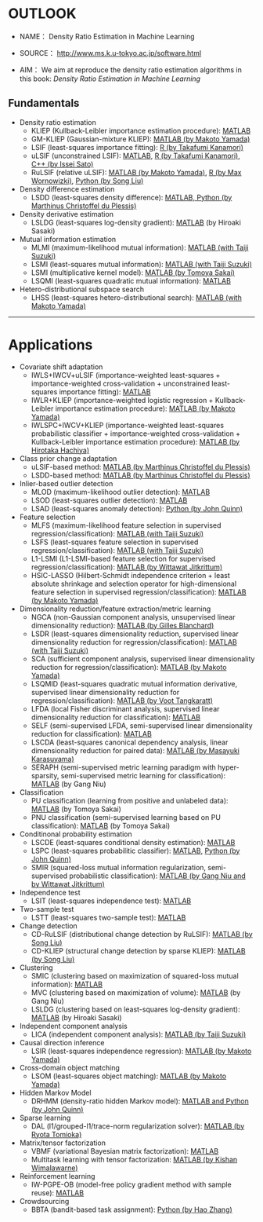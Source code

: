 

# OUTLOOK

- NAME： Density Ratio Estimation in Machine Learning

- SOURCE： http://www.ms.k.u-tokyo.ac.jp/software.html

- AIM： We aim at reproduce the density ratio estimation algorithms in this book: *Density Ratio Estimation in Machine Learning*





## Fundamentals

- Density ratio estimation
  - KLIEP (Kullback-Leibler importance estimation procedure): [MATLAB](http://www.ms.k.u-tokyo.ac.jp/software.html#KLIEP)
  - GM-KLIEP (Gaussian-mixture KLIEP): [MATLAB (by Makoto Yamada)](http://www.makotoyamada-ml.com/gmkliep.html)
  - LSIF (least-squares importance fitting): [R (by Takafumi Kanamori)](http://www.math.cm.is.nagoya-u.ac.jp/~kanamori/software/LSIF/)
  - uLSIF (unconstrained LSIF): [MATLAB](http://www.ms.k.u-tokyo.ac.jp/software.html#uLSIF), [R (by Takafumi Kanamori)](http://www.math.cm.is.nagoya-u.ac.jp/~kanamori/software/LSIF/), [C++ (by Issei Sato)](http://www.r.dl.itc.u-tokyo.ac.jp/~sato/uLSIF/)
  - RuLSIF (relative uLSIF): [MATLAB (by Makoto Yamada)](http://www.makotoyamada-ml.com/RuLSIF.html), [R (by Max Wornowizki)](https://www.statistik.tu-dortmund.de/~wornowiz/RuLSIF.txt), [Python (by Song Liu)](http://www.ism.ac.jp/~liu/RuLSIF.html)
- Density difference estimation
  - LSDD (least-squares density difference): [MATLAB, Python (by Marthinus Christoffel du Plessis)](http://www.ms.k.u-tokyo.ac.jp/software.html#LSDD)
- Density derivative estimation
  - LSLDG (least-squares log-density gradient): [MATLAB](http://www.ms.k.u-tokyo.ac.jp/software.html#LSLDG) (by Hiroaki Sasaki)
- Mutual information estimation
  - MLMI (maximum-likelihood mutual information): [MATLAB (with Taiji Suzuki)](http://www.ms.k.u-tokyo.ac.jp/software.html#MLMI)
  - LSMI (least-squares mutual information): [MATLAB (with Taiji Suzuki)](http://www.ms.k.u-tokyo.ac.jp/software.html#LSMI)
  - LSMI (multiplicative kernel model): [MATLAB (by Tomoya Sakai)](http://www.ms.k.u-tokyo.ac.jp/software.html#LSMI)
  - LSQMI (least-squares quadratic mutual information): [MATLAB](http://www.ms.k.u-tokyo.ac.jp/software.html#LSQMI)
- Hetero-distributional subspace search
  - LHSS (least-squares hetero-distributional search): [MATLAB (with Makoto Yamada)](http://www.ms.k.u-tokyo.ac.jp/software.html#LHSS)

--------------------------------------------------------------------------------------------------------------------------------------------------------------------------------

# Applications

- Covariate shift adaptation
  - IWLS+IWCV+uLSIF (importance-weighted least-squares + importance-weighted cross-validation + unconstrained least-squares importance fitting): [MATLAB](http://www.ms.k.u-tokyo.ac.jp/software.html#IWLS)
  - IWLR+KLIEP (importance-weighted logistic regression + Kullback-Leibler importance estimation procedure): [MATLAB (by Makoto Yamada)](http://www.makotoyamada-ml.com/iwklr.html)
  - IWLSPC+IWCV+KLIEP (importance-weighted least-squares probabilistic classifier + importance-weighted cross-validation + Kullback-Leibler importance estimation procedure): [MATLAB (by Hirotaka Hachiya)](http://www.ms.k.u-tokyo.ac.jp/software.html#IWLSPC)
- Class prior change adaptation
  - uLSIF-based method: [MATLAB (by Marthinus Christoffel du Plessis)](http://sugiyama-www.cs.titech.ac.jp/~christo/pages/software-page.html)
  - LSDD-based method: [MATLAB (by Marthinus Christoffel du Plessis)](http://sugiyama-www.cs.titech.ac.jp/~christo/pages/software-page.html)
- Inlier-based outlier detection
  - MLOD (maximum-likelihood outlier detection): [MATLAB](http://www.ms.k.u-tokyo.ac.jp/software.html#MLOD)
  - LSOD (least-squares outlier detection): [MATLAB](http://www.ms.k.u-tokyo.ac.jp/software.html#LSOD)
  - LSAD (least-squares anomaly detection): [Python (by John Quinn)](http://cit.mak.ac.ug/staff/jquinn/software/lsanomaly.html)
- Feature selection
  - MLFS (maximum-likelihood feature selection in supervised regression/classification): [MATLAB (with Taiji Suzuki)](http://www.ms.k.u-tokyo.ac.jp/software.html#MLFS)
  - LSFS (least-squares feature selection in supervised regression/classification): [MATLAB (with Taiji Suzuki)](http://www.ms.k.u-tokyo.ac.jp/software.html#LSFS)
  - L1-LSMI (L1-LSMI-based feature selection for supervised regression/classification): [MATLAB (by Wittawat Jitkrittum)](http://wittawat.com/pages/l1lsmi.html)
  - HSIC-LASSO (Hilbert-Schmidt independence criterion + least absolute shrinkage and selection operator for high-dimensional feature selection in supervised regression/classification): [MATLAB (by Makoto Yamada)](http://www.makotoyamada-ml.com/hsiclasso.html)
- Dimensionality reduction/feature extraction/metric learning
  - NGCA (non-Gaussian component analysis, unsupervised linear dimensionality reduction): [MATLAB (by Gilles Blanchard)](http://users.math.uni-potsdam.de/~blanchard/software/NGCA_demo.tgz)
  - LSDR (least-squares dimensionality reduction, supervised linear dimensionality reduction for regression/classification): [MATLAB (with Taiji Suzuki)](http://www.ms.k.u-tokyo.ac.jp/software.html#LSDR)
  - SCA (sufficient component analysis, supervised linear dimensionality reduction for regression/classification): [MATLAB (by Makoto Yamada)](http://www.makotoyamada-ml.com/sca.html)
  - LSQMID (least-squares quadratic mutual information derivative, supervised linear dimensionality reduction for regression/classification): [MATLAB (by Voot Tangkaratt)](http://www.ms.k.u-tokyo.ac.jp/software.html#LSQMID)
  - LFDA (local Fisher discriminant analysis, supervised linear dimensionality reduction for classification): [MATLAB](http://www.ms.k.u-tokyo.ac.jp/software.html#LFDA)
  - SELF (semi-supervised LFDA, semi-supervised linear dimensionality reduction for classification): [MATLAB](http://www.ms.k.u-tokyo.ac.jp/software.html#SELF)
  - LSCDA (least-squares canonical dependency analysis, linear dimensionality reduction for paired data): [MATLAB (by Masayuki Karasuyama)](http://www.bic.kyoto-u.ac.jp/pathway/krsym/software/LSCDA/index.html)
  - SERAPH (semi-supervised metric learning paradigm with hyper-sparsity, semi-supervised metric learning for classification): [MATLAB](http://www.ms.k.u-tokyo.ac.jp/software/SERAPH.zip) (by Gang Niu)
- Classification
  - PU classification (learning from positive and unlabeled data): [MATLAB](http://www.ms.k.u-tokyo.ac.jp/software.html#PU) (by Tomoya Sakai)
  - PNU classification (semi-supervised learning based on PU classification): [MATLAB](http://www.ms.k.u-tokyo.ac.jp/software.html#PNU) (by Tomoya Sakai)
- Conditinonal probability estimation
  - LSCDE (least-squares conditional density estimation): [MATLAB](http://www.ms.k.u-tokyo.ac.jp/software.html#LSCDE)
  - LSPC (least-squares probabilitic classifier): [MATLAB](http://www.ms.k.u-tokyo.ac.jp/software.html#LSPC), [Python (by John Quinn)](http://cit.mak.ac.ug/staff/jquinn/software/lspc.html)
  - SMIR (squared-loss mutual information regularization, semi-supervised probabilistic classification): [MATLAB (by Gang Niu and by Wittawat Jitkrittum)](http://www.ms.k.u-tokyo.ac.jp/software/SMIR.zip)
- Independence test
  - LSIT (least-squares independence test): [MATLAB](http://www.ms.k.u-tokyo.ac.jp/software.html#LSIT)
- Two-sample test
  - LSTT (least-squares two-sample test): [MATLAB](http://www.ms.k.u-tokyo.ac.jp/software.html#LSTT)
- Change detection
  - CD-RuLSIF (distributional change detection by RuLSIF): [MATLAB (by Song Liu)](http://www.ism.ac.jp/~liu/software.html)
  - CD-KLIEP (structural change detection by sparse KLIEP): [MATLAB (by Song Liu)](http://www.ism.ac.jp/~liu/software.html)
- Clustering
  - SMIC (clustering based on maximization of squared-loss mutual information): [MATLAB](http://www.ms.k.u-tokyo.ac.jp/software.html#SMIC)
  - MVC (clustering based on maximization of volume): [MATLAB](http://www.ms.k.u-tokyo.ac.jp/software/MVC.zip) (by Gang Niu)
  - LSLDG (clustering based on least-squares log-density gradient): [MATLAB](http://www.ms.k.u-tokyo.ac.jp/software.html#LSLDG) (by Hiroaki Sasaki)
- Independent component analysis
  - LICA (independent component analysis): [MATLAB (by Taiji Suzuki)](http://www.is.titech.ac.jp/~s-taiji/software/LICA/index.html)
- Causal direction inference
  - LSIR (least-squares independence regression): [MATLAB (by Makoto Yamada)](http://www.makotoyamada-ml.com/lsir.html)
- Cross-domain object matching
  - LSOM (least-squares object matching): [MATLAB (by Makoto Yamada)](http://www.makotoyamada-ml.com/lsom.html)
- Hidden Markov Model
  - DRHMM (density-ratio hidden Markov model): [MATLAB and Python (by John Quinn)](http://cit.mak.ac.ug/staff/jquinn/software/densityratioHMM.html)
- Sparse learning
  - DAL (l1/grouped-l1/trace-norm regularization solver): [MATLAB (by Ryota Tomioka)](http://ttic.uchicago.edu/~ryotat/softwares/dal/)
- Matrix/tensor factorization
  - VBMF (variational Bayesian matrix factorization): [MATLAB](http://www.ms.k.u-tokyo.ac.jp/software.html#VBMF)
  - Multitask learning with tensor factorization: [MATLAB (by Kishan Wimalawarne)](http://kishan-wimalawarne.com/software.html#nips2014)
- Reinforcement learning
  - IW-PGPE-OB (model-free policy gradient method with sample reuse): [MATLAB](https://sites.google.com/site/tingtingzhao1986phd/)
- Crowdsourcing
  - BBTA (bandit-based task assignment): [Python (by Hao Zhang)](https://github.com/justhao/bbta)